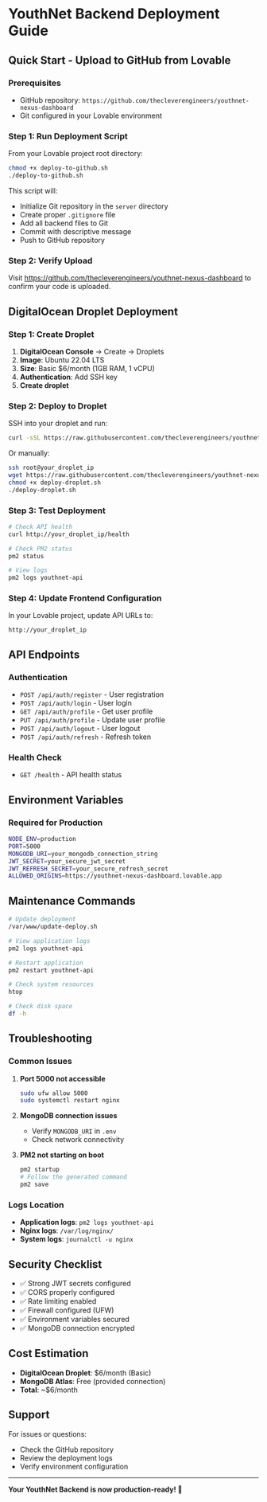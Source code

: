 
# YouthNet Backend Deployment Guide

## Quick Start - Upload to GitHub from Lovable

### Prerequisites
- GitHub repository: `https://github.com/thecleverengineers/youthnet-nexus-dashboard`
- Git configured in your Lovable environment

### Step 1: Run Deployment Script
From your Lovable project root directory:

```bash
chmod +x deploy-to-github.sh
./deploy-to-github.sh
```

This script will:
- Initialize Git repository in the `server` directory
- Create proper `.gitignore` file
- Add all backend files to Git
- Commit with descriptive message
- Push to GitHub repository

### Step 2: Verify Upload
Visit https://github.com/thecleverengineers/youthnet-nexus-dashboard to confirm your code is uploaded.

## DigitalOcean Droplet Deployment

### Step 1: Create Droplet
1. **DigitalOcean Console** → Create → Droplets
2. **Image**: Ubuntu 22.04 LTS
3. **Size**: Basic $6/month (1GB RAM, 1 vCPU)
4. **Authentication**: Add SSH key
5. **Create droplet**

### Step 2: Deploy to Droplet
SSH into your droplet and run:

```bash
curl -sSL https://raw.githubusercontent.com/thecleverengineers/youthnet-nexus-dashboard/main/deploy-droplet.sh | bash
```

Or manually:

```bash
ssh root@your_droplet_ip
wget https://raw.githubusercontent.com/thecleverengineers/youthnet-nexus-dashboard/main/deploy-droplet.sh
chmod +x deploy-droplet.sh
./deploy-droplet.sh
```

### Step 3: Test Deployment
```bash
# Check API health
curl http://your_droplet_ip/health

# Check PM2 status
pm2 status

# View logs
pm2 logs youthnet-api
```

### Step 4: Update Frontend Configuration
In your Lovable project, update API URLs to:
```
http://your_droplet_ip
```

## API Endpoints

### Authentication
- `POST /api/auth/register` - User registration
- `POST /api/auth/login` - User login
- `GET /api/auth/profile` - Get user profile
- `PUT /api/auth/profile` - Update user profile
- `POST /api/auth/logout` - User logout
- `POST /api/auth/refresh` - Refresh token

### Health Check
- `GET /health` - API health status

## Environment Variables

### Required for Production
```bash
NODE_ENV=production
PORT=5000
MONGODB_URI=your_mongodb_connection_string
JWT_SECRET=your_secure_jwt_secret
JWT_REFRESH_SECRET=your_secure_refresh_secret
ALLOWED_ORIGINS=https://youthnet-nexus-dashboard.lovable.app
```

## Maintenance Commands

```bash
# Update deployment
/var/www/update-deploy.sh

# View application logs
pm2 logs youthnet-api

# Restart application
pm2 restart youthnet-api

# Check system resources
htop

# Check disk space
df -h
```

## Troubleshooting

### Common Issues

1. **Port 5000 not accessible**
   ```bash
   sudo ufw allow 5000
   sudo systemctl restart nginx
   ```

2. **MongoDB connection issues**
   - Verify `MONGODB_URI` in `.env`
   - Check network connectivity

3. **PM2 not starting on boot**
   ```bash
   pm2 startup
   # Follow the generated command
   pm2 save
   ```

### Logs Location
- **Application logs**: `pm2 logs youthnet-api`
- **Nginx logs**: `/var/log/nginx/`
- **System logs**: `journalctl -u nginx`

## Security Checklist

- ✅ Strong JWT secrets configured
- ✅ CORS properly configured
- ✅ Rate limiting enabled
- ✅ Firewall configured (UFW)
- ✅ Environment variables secured
- ✅ MongoDB connection encrypted

## Cost Estimation

- **DigitalOcean Droplet**: $6/month (Basic)
- **MongoDB Atlas**: Free (provided connection)
- **Total**: ~$6/month

## Support

For issues or questions:
- Check the GitHub repository
- Review the deployment logs
- Verify environment configuration

---

**Your YouthNet Backend is now production-ready! 🚀**
